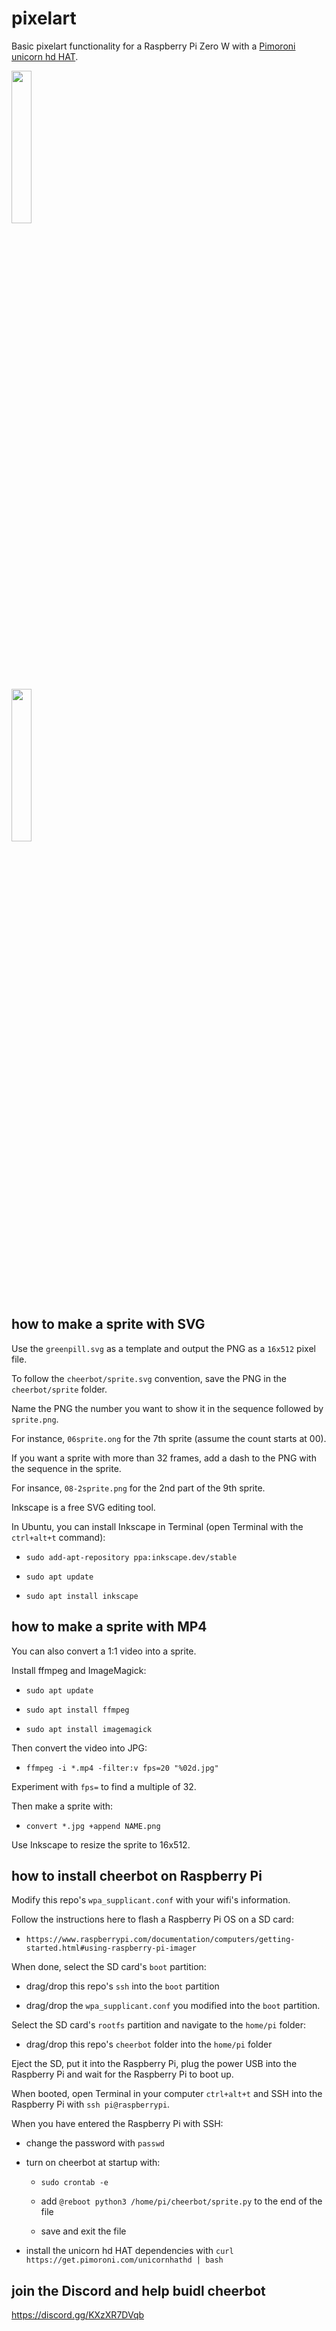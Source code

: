 # pixelart

Basic pixelart functionality for a Raspberry Pi Zero W with a [Pimoroni unicorn hd HAT](https://shop.pimoroni.com/products/unicorn-hat-hd).

<p align="left">

   <img src="https://user-images.githubusercontent.com/3211305/156248954-0797aaf1-b347-4686-9215-875d67e3c85a.gif" width="25%">
   
</p>

<p align="left">

   <img src="https://user-images.githubusercontent.com/3211305/153781064-9af06cec-1ed1-4ec5-ac61-96858b8ebcd2.gif" width="25%">

</p>

<!-- 

## BuffiGWEI challenge! 

Can you make a better 16x16 BuffiGWEI sprite than this 16x16 pixelart?

Do it before https://schellingpoint.gitcoin.co at ETHDenver and you might get your pixel displayed at Schelling Point!

<p align="left">

   <img src="https://user-images.githubusercontent.com/3211305/153782055-150bc5df-1699-46f5-8e73-412339c39575.png" width="25%">

</p>

For context, this is the BuffiGWEI cartoon:

<p align="left">

   <img src="https://user-images.githubusercontent.com/3211305/153782026-4ae4137a-1459-4db6-97ab-e7d018a0701f.jpeg" width="25%">

</p>

If so, share it on this repo with a pull request or tag @bestape in a tweet with your submission.

-->

## how to make a sprite with SVG

Use the `greenpill.svg` as a template and output the PNG as a `16x512` pixel file.

To follow the `cheerbot/sprite.svg` convention, save the PNG in the `cheerbot/sprite` folder.

Name the PNG the number you want to show it in the sequence followed by `sprite.png`.

For instance, `06sprite.ong` for the 7th sprite (assume the count starts at 00).

If you want a sprite with more than 32 frames, add a dash to the PNG with the sequence in the sprite.

For insance, `08-2sprite.png` for the 2nd part of the 9th sprite.

Inkscape is a free SVG editing tool.

In Ubuntu, you can install Inkscape in Terminal (open Terminal with the `ctrl+alt+t` command):

* `sudo add-apt-repository ppa:inkscape.dev/stable`

* `sudo apt update`

* `sudo apt install inkscape`

## how to make a sprite with MP4

You can also convert a 1:1 video into a sprite.

Install ffmpeg and ImageMagick:

* `sudo apt update`

* `sudo apt install ffmpeg`

* `sudo apt install imagemagick`

Then convert the video into JPG:

* `ffmpeg -i *.mp4 -filter:v fps=20 "%02d.jpg"`

Experiment with `fps=` to find a multiple of 32.

Then make a sprite with:

* `convert *.jpg +append NAME.png`

Use Inkscape to resize the sprite to 16x512.

## how to install cheerbot on Raspberry Pi

Modify this repo's `wpa_supplicant.conf` with your wifi's information. 

Follow the instructions here to flash a Raspberry Pi OS on a SD card:

* `https://www.raspberrypi.com/documentation/computers/getting-started.html#using-raspberry-pi-imager`

When done, select the SD card's `boot` partition: 

* drag/drop this repo's `ssh` into the `boot` partition

* drag/drop the `wpa_supplicant.conf` you modified into the `boot` partition.

Select the SD card's `rootfs` partition and navigate to the `home/pi` folder:

* drag/drop this repo's `cheerbot` folder into the `home/pi` folder

Eject the SD, put it into the Raspberry Pi, plug the power USB into the Raspberry Pi and wait for the Raspberry Pi to boot up. 

When booted, open Terminal in your computer `ctrl+alt+t` and SSH into the Raspberry Pi with `ssh pi@raspberrypi`.

When you have entered the Raspberry Pi with SSH: 

* change the password with `passwd`

* turn on cheerbot at startup with: 

  * `sudo crontab -e` 

  * add `@reboot python3 /home/pi/cheerbot/sprite.py` to the end of the file

  * save and exit the file

* install the unicorn hd HAT dependencies with `curl https://get.pimoroni.com/unicornhathd | bash`

## join the Discord and help buidl cheerbot

https://discord.gg/KXzXR7DVqb
